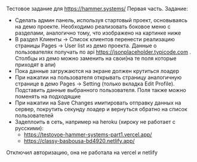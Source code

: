 Тестовое задание для https://hammer.systems/
Первая часть. 
Задание: 
  * Сделать админ панель, используя стартовый проект, основываясь на демо проекте.
Необходимо реализовать боковое меню с разделами, аналогично тому,
что изображено на картинке ниже
  * В раздел Клиенты -> Список клиентов перенести реализацию страницы
Pages -> User list из демо проекта. Данные о пользователях получать по
api https://jsonplaceholder.typicode.com . Столбцы из демо можно заменить
на свои(на те поля которые приходят в апи)
  * Пока данные загружаются на экране должен крутиться лоадер
  * При нажатии на пользователя открывать страницу аналогичную странице
в демо Pages -> Setting (только вкладка Edit Profile). Подставить данные
выбранного пользователя. Поля также можно поменять на подходящие
  * При нажатии на Save Changes имитировать отправку данных на сервер,
покрутить секунду лоадер и вернуться обратно на список пользователей
  * Задеплоить в сеть, например на heroku (хироку не работает с русскими):
    + https://testovoe-hammer-systems-part1.vercel.app/
    + https://classy-basbousa-bd4920.netlify.app/

Отключил авторизацию, она не работала на vercel и netlify
